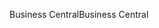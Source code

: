 <span data-ttu-id="0bc07-101">Business Central</span><span class="sxs-lookup"><span data-stu-id="0bc07-101">Business Central</span></span>

